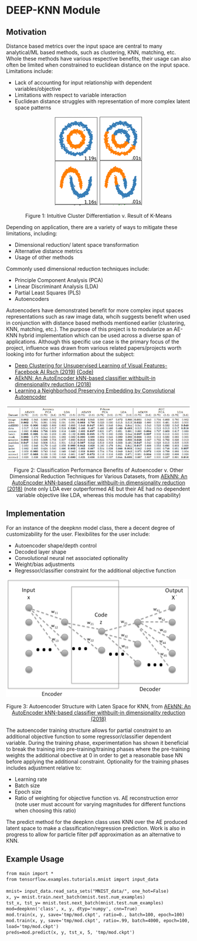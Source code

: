 # DEEP-KNN Module

## Motivation

Distance based metrics over the input space are central to many analytical/ML based methods, such as clustering, KNN, matching, etc. Whole these methods have various respective benefits, their usage can also often be limited when constrained to euclidean distance on the input space. Limitations include:
* Lack of accounting for input relationship with dependent variables/objective
* Limitations with respect to variable interaction
* Euclidean distance struggles with representation of more complex latent space patterns

<div align="center">
  
![alt text](https://github.com/kark23/deepknn/blob/dev/figs/fig1.PNG?raw=true)

Figure 1: Intuitive Cluster Differentiation v. Result of K-Means

</div>

Depending on application, there are a variety of ways to mitigate these limitations, including:
* Dimensional reduction/ latent space transformation
* Alternative distance metrics
* Usage of other methods

Commonly used dimensional reduction techniques include:
* Principle Component Analysis (PCA)
* Linear Discriminant Analysis (LDA)
* Partial Least Squares (PLS)
* Autoencoders

Autoencoders have demonstrated benefit for more complex input spaces representations such as raw image data, whcih suggests benefit when used in conjunction with distance based methods mentioned earlier (clustering, KNN, matching, etc.). The purpose of this project is to modularize an AE-KNN hybrid implementation which can be used across a diverse span of applications. Although this specific use case is the primary focus of the project, influence was drawn from various related papers/projects worth looking into for further information about the subject:
* [Deep Clustering for Unsupervised Learning of Visual Features- Facebook AI Rsch (2019)](https://arxiv.org/pdf/1807.05520.pdf) [(Code)](https://github.com/facebookresearch/deepcluster)
* [AEkNN: An AutoEncoder kNN-based classifier withbuilt-in dimensionality reduction (2018)](https://arxiv.org/pdf/1802.08465.pdf)
* [Learning a Neighborhood Preserving Embedding by Convolutional Autoencoder](https://github.com/zhan1182/autoencoder-kNN)

<div align="center">
  
![alt text](https://github.com/kark23/deepknn/blob/dev/figs/fig3.PNG?raw=true)

Figure 2: Classification Performance Benefits of Autoencoder v. Other Dimensional Reduction Techniques for Various Datasets, from [AEkNN: An AutoEncoder kNN-based classifier withbuilt-in dimensionality reduction (2018)](https://arxiv.org/pdf/1802.08465.pdf) (note only LDA ever outperformed AE but their AE had no dependent variable objective like LDA, whereas this module has that capability)

</div>

## Implementation
For an instance of the deepknn model class, there a decent degree of customizability for the user. Flexibilites for the user include:
* Autoencoder shape/depth control
* Decoded layer shape
* Convolutional neural net associated optionality
* Weight/bias adjustments
* Regressor/classifier constraint for the additional objective function

<div align="center">
  
![alt text](https://github.com/kark23/deepknn/blob/dev/figs/fig2.PNG?raw=true)

Figure 3: Autoencoder Structure with Laten Space for KNN, from [AEkNN: An AutoEncoder kNN-based classifier withbuilt-in dimensionality reduction (2018)](https://arxiv.org/pdf/1802.08465.pdf) 

</div>

The autoencoder training structure allows for partial constraint to an additional objective function to some regressor/classifier dependent variable. During the training phase, experimentation has shown it beneficial to break the training into pre-training/training phases where the pre-training weights the additional obective at 0 in order to get a reasonable base NN before applying the additional constraint. Optionality for the training phases includes adjustment relative to:
* Learning rate
* Batch size
* Epoch size
* Ratio of weighting for objective function vs. AE reconstruction error (note user must account for varying magnitudes for different functions when choosing this ratio)

The predict method for the deepknn class uses KNN over the AE produced latent space to make a classification/regression prediction. Work is also in progress to allow for particle filter pdf approximation as an alternative to KNN.

## Example Usage
```
from main import *
from tensorflow.examples.tutorials.mnist import input_data

mnist= input_data.read_sata_sets("MNIST_data/", one_hot=False)
x, y= mnist.train.next_batch(mnist.test.num_examples)
tst_x, tst_y= mnist.test.next_batch(mnist.test.num_examples)
mod=deepknn('class', x, y, dtyp='numpy', cnn=True)
mod.train(x, y, save='tmp/mod.ckpt', ratio=0., batch=100, epoch=100)
mod.train(x, y, save='tmp/mod.ckpt', ratio=.99, batch=4000, epoch=100, load='tmp/mod.ckpt')
preds=mod.predict(x, y, tst_x, 5, 'tmp/mod.ckpt')
```

